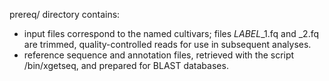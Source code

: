 prereq/ directory contains:
* input files correspond to the named cultivars; files *LABEL*_1.fq and <LABEL>_2.fq are trimmed, quality-controlled reads for use in subsequent analyses. 
* reference sequence and annotation files, retrieved with the script /bin/xgetseq, and prepared for BLAST databases.
